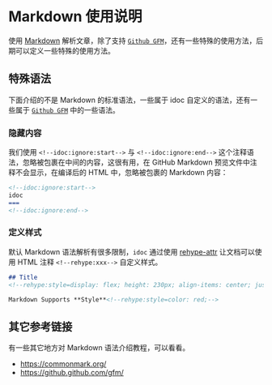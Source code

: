 Markdown 使用说明
===

使用 [Markdown](https://github.github.com/gfm/)<!--rehype:target="__blank"--> 解析文章，除了支持 [`Github GFM`](https://github.github.com/gfm/)<!--rehype:target="__blank"-->，还有一些特殊的使用方法，后期可以定义一些特殊的使用方法。

## 特殊语法

下面介绍的不是 Markdown 的标准语法，一些属于 idoc 自定义的语法，还有一些属于 [`Github GFM`](https://github.github.com/gfm/) 中的一些语法。

### 隐藏内容

我们使用 `<!--idoc:ignore:start-->`<!--rehype:style=background: #7ee787; color: #333;--> 与 `<!--idoc:ignore:end-->`<!--rehype:style=background: #7ee787; color: #333;--> 这个注释语法，忽略被包裹在中间的内容，这很有用，在 GitHub Markdown 预览文件中注释不会显示，在编译后的 HTML 中，忽略被包裹的 Markdown 内容：

```markdown
<!--idoc:ignore:start-->
idoc
===
<!--idoc:ignore:end-->
```

### 定义样式

默认 Markdown 语法解析有很多限制，`idoc` 通过使用 [rehype-attr](https://github.com/jaywcjlove/rehype-attr) 让文档可以使用 HTML 注释 `<!--rehype:xxx-->`<!--rehype:style=color: #070707; background: #ffef66cc;--> 自定义样式。

```markdown
## Title
<!--rehype:style=display: flex; height: 230px; align-items: center; justify-content: center; font-size: 38px;-->

Markdown Supports **Style**<!--rehype:style=color: red;-->
```

## 其它参考链接

有一些其它地方对 Markdown 语法介绍教程，可以看看。

- https://commonmark.org/
- https://github.github.com/gfm/
